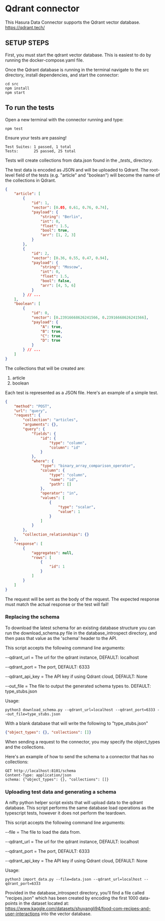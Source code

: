 # Qdrant connector

This Hasura Data Connector supports the Qdrant vector database. https://qdrant.tech/

## SETUP STEPS

First, you must start the qdrant vector database. This is easiest to do by running the docker-compose.yaml file.

Once the Qdrant database is running in the terminal navigate to the src directory, install dependencies, and start the connector:
```shell
cd src
npm install
npm start
```

## To run the tests
Open a new terminal with the connector running and type:
```shell
npm test
```

Ensure your tests are passing!
```
Test Suites: 1 passed, 1 total
Tests:       25 passed, 25 total
```

Tests will create collections from data.json found in the \__tests__ directory.

The test data is encoded as JSON and will be uploaded to Qdrant. The root-level field of the tests (e.g. "article" and "boolean") will become the name
of the collections in Qdrant.

```json
{
    "article": [
        {
            "id": 1,
            "vector": [0.05, 0.61, 0.76, 0.74],
            "payload": {
                "string": "Berlin",
                "int": 0,
                "float": 1.5,
                "bool": true,
                "arr": [1, 2, 3]
            }
        },
        {
            "id": 2,
            "vector": [0.36, 0.55, 0.47, 0.94],
            "payload": {
                "string": "Moscow",
                "int": 0,
                "float": 1.5,
                "bool": false,
                "arr": [4, 5, 6]
            }
        } // ...
    ],
    "boolean": [
        {
            "id": 0,
            "vector": [0.23916668626241566, 0.23916668626241566],
            "payload": {
                "A": true,
                "B": true,
                "C": true,
                "D": true
            }
        } // ...
    ]
}
```


The collections that will be created are:
1. article
2. boolean

Each test is represented as a JSON file. Here's an example of a simple test.

```json
{
    "method": "POST",
    "url": "query",
    "request": {
        "collection": "articles",
        "arguments": {},
        "query": {
            "fields": {
                "id": {
                    "type": "column",
                    "column": "id"
                }
            },
            "where": {
                "type": "binary_array_comparison_operator",
                "column": {
                    "type": "column",
                    "name": "id",
                    "path": []
                },
                "operator": "in",
                "values": [
                    {
                        "type": "scalar",
                        "value": 1
                    }
                ]
            }
        },
        "collection_relationships": {}
    },
    "response": [
        {
            "aggregates": null,
            "rows": [
                {
                    "id": 1
                }
            ]
        }
    ]
}
```


The request will be sent as the body of the request.
The expected response must match the actual response or the test will fail!

### Replacing the schema

To download the latest schema for an existing database structure you can run the download_schema.py file in the database_introspect directory, and then pass that value as the 'schema' header to the API.

This script accepts the following command line arguments:

--qdrant_url = The url for the qdrant instance, DEFAULT: localhost

--qdrant_port = The port, DEFAULT: 6333

--qdrant_api_key = The API key if using Qdrant cloud, DEFAULT: None

--out_file = The file to output the generated schema types to. DEFAULT: type_stubs.json

Usage:

```shell
python3 download_schema.py --qdrant_url=localhost --qdrant_port=6333 --out_file=type_stubs.json
```

With a blank database that will write the following to "type_stubs.json"

```json
{"object_types": {}, "collections": []}
```

When sending a request to the connector, you may specify the object_types and the collections.


Here's an example of how to send the schema to a connector that has no collections:


```http
GET http://localhost:8101/schema
Content-Type: application/json
schema: {"object_types": {}, "collections": []}
```


### Uploading test data and generating a schema

A nifty python helper script exists that will upload data to the qdrant database. This script performs the same database load operations as the typescript tests, however it does not perform the teardown.

This script accepts the following command line arguments:

--file = The file to load the data from.

--qdrant_url = The url for the qdrant instance, DEFAULT: localhost

--qdrant_port = The port, DEFAULT: 6333

--qdrant_api_key = The API key if using Qdrant cloud, DEFAULT: None

Usage:

```shell
python3 import_data.py --file=data.json --qdrant_url=localhost --qdrant_port=6333
```


Provided in the database_introspect directory, you'll find a file called "recipes.json" which has been created by encoding the first 1000 data-points in the dataset located at: https://www.kaggle.com/datasets/shuyangli94/food-com-recipes-and-user-interactions into the vector database.

